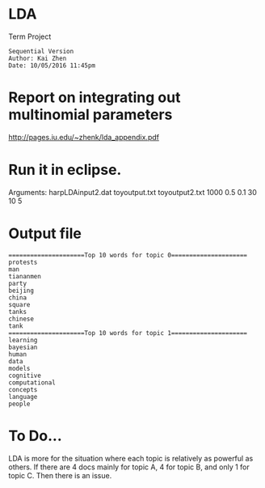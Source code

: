 # LDA
Term Project
```
Sequential Version
Author: Kai Zhen
Date: 10/05/2016 11:45pm
```
# Report on integrating out multinomial parameters

http://pages.iu.edu/~zhenk/lda_appendix.pdf

# Run it in eclipse.

Arguments: harpLDAinput2.dat toyoutput.txt toyoutput2.txt 1000 0.5 0.1 30 10 5

# Output file

```
=====================Top 10 words for topic 0=====================
protests
man
tiananmen
party
beijing
china
square
tanks
chinese
tank
=====================Top 10 words for topic 1=====================
learning
bayesian
human
data
models
cognitive
computational
concepts
language
people
```

# To Do...
LDA is more for the situation where each topic is relatively as powerful as others. If there are 4 docs mainly for topic A, 4 for topic B, and only 1 for topic C. Then there is an issue.


